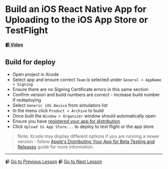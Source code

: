 # Build an iOS React Native App for Uploading to the iOS App Store or TestFlight

**[📹 Video](https://egghead.io/lessons/react-native-build-an-ios-react-native-app-for-uploading-to-the-ios-app-store-or-testflight)**

## Build for deploy

- Open project in Xcode
- Select app and ensure correct `Team` is selected under `General > AppName > Signing`
- Ensure there are no Signing Certificate errors in this same section
- Confirm version and build numbers are correct - increase build number if redeploying
- Select `Generic iOS Device` from simulators list
- In the menu click `Product > Archive` to build
- Once built the `Window > Organizer` window should automatically open
- Ensure you have [registered your app for distribution](https://developer.apple.com/documentation/xcode/distributing_your_app_for_beta_testing_and_releases)
- Click `Upload to App Store...` to deploy to test flight or the app store

> Note: Xcode may display different options if you are running a newer version - follow [Apple's Distributing Your App for Beta Testing and Releases](https://developer.apple.com/documentation/xcode/distributing_your_app_for_beta_testing_and_releases) guide for more information.

---

📹 [Go to Previous Lesson](https://egghead.io/lessons/react-native-run-a-react-native-app-on-an-android-device)
📹 [Go to Next Lesson](https://egghead.io/lessons/react-native-build-an-android-react-native-app-for-the-google-play-store-or-for-ad-hoc-distribution)
